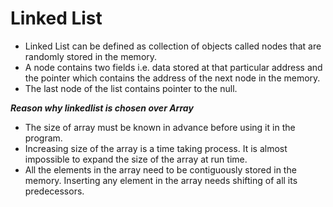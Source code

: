 # Linked List

* Linked List can be defined as collection of objects called nodes that are randomly stored in the memory.
* A node contains two fields i.e. data stored at that particular address and the pointer which contains the address of the next node in the memory.
* The last node of the list contains pointer to the null.

***Reason why linkedlist is chosen over Array***

* The size of array must be known in advance before using it in the program.
* Increasing size of the array is a time taking process. It is almost impossible to expand the size of the array at run time.
* All the elements in the array need to be contiguously stored in the memory. Inserting any element in the array needs shifting of all its predecessors.

